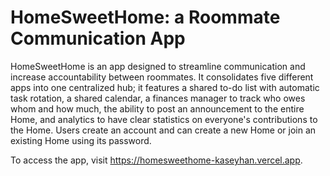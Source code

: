 # HomeSweetHome: a Roommate Communication App
HomeSweetHome is an app designed to streamline communication and increase accountability between roommates. It consolidates five different apps into one centralized hub; it features a shared to-do list with automatic task rotation, a shared calendar, a finances manager to track who owes whom and how much, the ability to post an announcement to the entire Home, and analytics to have clear statistics on everyone's contributions to the Home. Users create an account and can create a new Home or join an existing Home using its password.

To access the app, visit https://homesweethome-kaseyhan.vercel.app.
